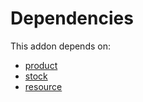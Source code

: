 # Dependencies

This addon depends on:

- [product](../../../../../oca-ocb-sale/odoo-bringout-oca-ocb-product)
- [stock](../../../../../oca-ocb-warehouse/odoo-bringout-oca-ocb-stock)
- [resource](../../../../../oca-ocb-core/odoo-bringout-oca-ocb-resource)
